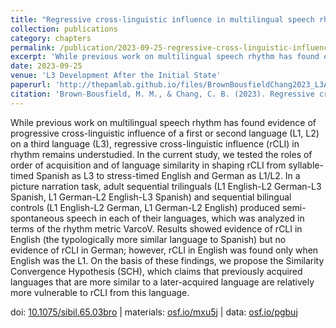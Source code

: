 ```yaml
---
title: "Regressive cross-linguistic influence in multilingual speech rhythm: The role of language similarity"
collection: publications
category: chapters
permalink: /publication/2023-09-25-regressive-cross-linguistic-influence
excerpt: 'While previous work on multilingual speech rhythm has found evidence of progressive cross-linguistic influence...'
date: 2023-09-25
venue: 'L3 Development After the Initial State'
paperurl: 'http://thepamlab.github.io/files/BrownBousfieldChang2023_L3AIS.pdf'
citation: 'Brown-Bousfield, M. M., & Chang, C. B. (2023). Regressive cross-linguistic influence in multilingual speech rhythm: The role of language similarity. In M. M. Brown-Bousfield, S. Flynn, & É. Fernández-Berkes (Eds.), <i>L3 development after the initial state</i> (pp. 49–71). Amsterdam, The Netherlands: John Benjamins Publishing.'
---
```


While previous work on multilingual speech rhythm has found evidence of progressive cross-linguistic influence of a first or second language (L1, L2) on a third language (L3), regressive cross-linguistic influence (rCLI) in rhythm remains understudied. In the current study, we tested the roles of order of acquisition and of language similarity in shaping rCLI from syllable-timed Spanish as L3 to stress-timed English and German as L1/L2. In a picture narration task, adult sequential trilinguals (L1 English-L2 German-L3 Spanish, L1 German-L2 English-L3 Spanish) and sequential bilingual controls (L1 English-L2 German, L1 German-L2 English) produced semi-spontaneous speech in each of their languages, which was analyzed in terms of the rhythm metric VarcoV. Results showed evidence of rCLI in English (the typologically more similar language to Spanish) but no evidence of rCLI in German; however, rCLI in English was found only when English was the L1. On the basis of these findings, we propose the Similarity Convergence Hypothesis (SCH), which claims that previously acquired languages that are more similar to a later-acquired language are relatively more vulnerable to rCLI from this language.

doi: <a href="https://doi.org/10.1075/sibil.65.03bro" target="_blank">10.1075/sibil.65.03bro</a> | materials: <a href="https://osf.io/mxu5j/" target="_blank">osf.io/mxu5j</a> | data: <a href="https://osf.io/pgbuj/" target="_blank">osf.io/pgbuj</a>
